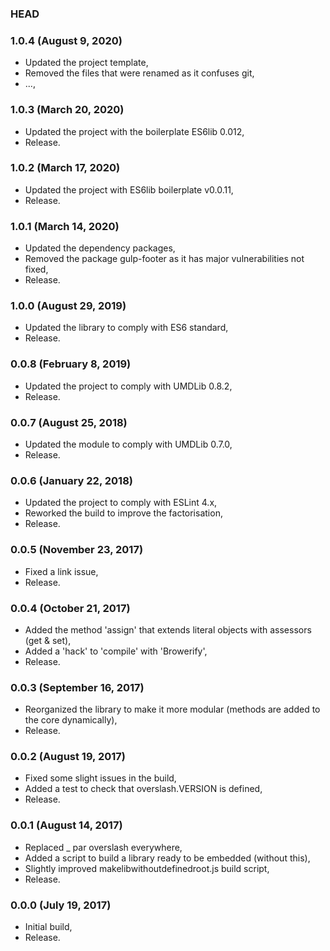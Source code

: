 ### HEAD

### 1.0.4 (August 9, 2020)

  * Updated the project template,
  * Removed the files that were renamed as it confuses git,
  * ...,


### 1.0.3 (March 20, 2020)

  * Updated the project with the boilerplate ES6lib 0.012,
  * Release.


### 1.0.2 (March 17, 2020)

  * Updated the project with ES6lib boilerplate v0.0.11,
  * Release.


### 1.0.1 (March 14, 2020)

  * Updated the dependency packages,
  * Removed the package gulp-footer as it has major vulnerabilities not fixed,  
  * Release.


### 1.0.0 (August 29, 2019)

  * Updated the library to comply with ES6 standard,
  * Release.


### 0.0.8 (February 8, 2019)

  * Updated the project to comply with UMDLib 0.8.2,
  * Release.


### 0.0.7 (August 25, 2018)

  * Updated the module to comply with UMDLib 0.7.0,
  * Release.


### 0.0.6 (January 22, 2018)

  * Updated the project to comply with ESLint 4.x,
  * Reworked the build to improve the factorisation,
  * Release.


### 0.0.5 (November 23, 2017)

  * Fixed a link issue,
  * Release.


### 0.0.4 (October 21, 2017)

  * Added the method 'assign' that extends literal objects with assessors (get & set),
  * Added a 'hack' to 'compile' with 'Browerify',
  * Release.


### 0.0.3 (September 16, 2017)

  * Reorganized the library to make it more modular (methods are added to the core dynamically),
  * Release.


### 0.0.2 (August 19, 2017)

  * Fixed some slight issues in the build,
  * Added a test to check that overslash.VERSION is defined,
  * Release.


### 0.0.1 (August 14, 2017)

  * Replaced _ par overslash everywhere,
  * Added a script to build a library ready to be embedded (without this),
  * Slightly improved makelibwithoutdefinedroot.js build script,
  * Release.


### 0.0.0 (July 19, 2017)

  * Initial build,
  * Release.

